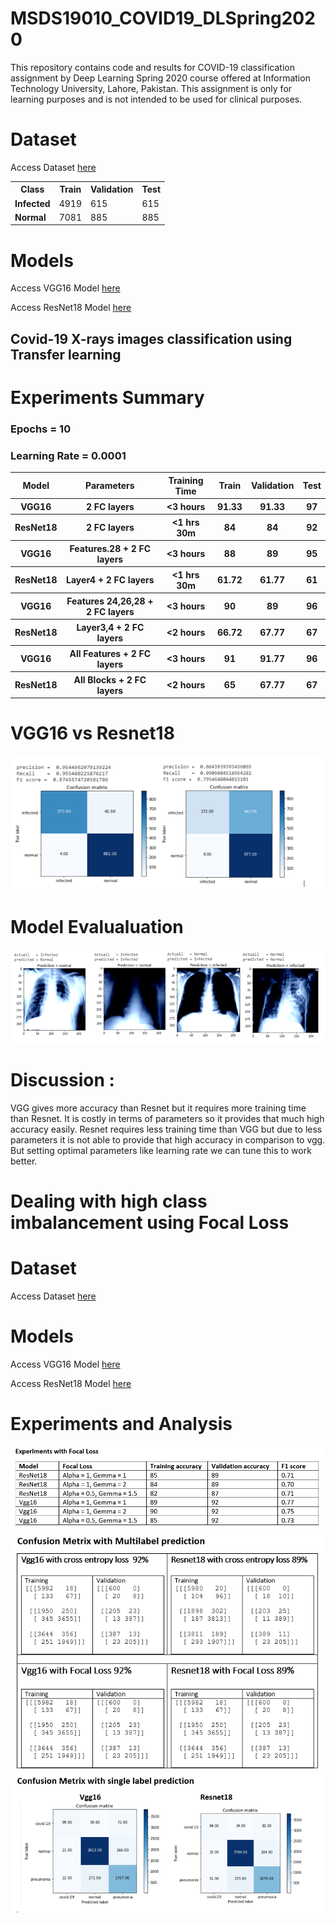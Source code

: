 # MSDS19010_COVID19_DLSpring2020
This repository contains code and results for COVID-19 classification assignment by Deep Learning Spring 2020 course offered at Information Technology University, Lahore, Pakistan. This assignment is only for learning purposes and is not intended to be used for clinical purposes.
# Dataset
Access Dataset [here](https://drive.google.com/drive/folders/1P11biqCGNk5zWqILLdNkuPtbZpvXb1ay?usp=sharing)


<table class="tg">
  <tr>
    <th class="tg-yw4l"><b>Class</b></th>
    <th class="tg-yw4l"><b>Train</b></th>
    <th class="tg-yw4l"><b>Validation</b></th>
    <th class="tg-yw4l"><b>Test</b></th>

  </tr>
  <tr>
    <td class="tg-yw4l"><b>Infected</b></td>
    <td class="tg-yw4l">4919</td>
    <td class="tg-yw4l">615</td>
    <td class="tg-yw4l">615</td>

  </tr>
  <tr>
    <td class="tg-yw4l"><b>Normal</b></td>
    <td class="tg-yw4l">7081</td>
    <td class="tg-yw4l">885</td>
    <td class="tg-yw4l">885</td>
  </tr>
</table>


# Models
Access VGG16 Model [here](https://drive.google.com/file/d/1UQL71b9DtTiSLKR61ZCNNNuMFWrjMBi5/view?usp=sharing)

Access ResNet18 Model [here](https://drive.google.com/file/d/1Io_WxP4ouGCmF93oMaDLyowIs6b-DZzi/view?usp=sharing)


## Covid-19 X-rays images classification using Transfer learning

# Experiments Summary
### Epochs = 10 
### Learning Rate = 0.0001

<table class="tg">
  <tr>
    <th class="tg-yw4l"><b>Model</b></th>
    <th class="tg-yw4l"><b>Parameters</b></th>
    <th class="tg-yw4l"><b>Training Time</b></th>
    <th class="tg-yw4l"><b>Train</b></th>
    <th class="tg-yw4l"><b>Validation</b></th>
    <th class="tg-yw4l"><b>Test</b></th>

  </tr>
  <tr>
    <th class="tg-yw4l"><b>VGG16</b></th>
    <th class="tg-yw4l"><b>2 FC layers</b></th>
    <th class="tg-yw4l"><b> <3 hours</b></th>
    <th class="tg-yw4l"><b> 91.33 </b></th>
    <th class="tg-yw4l"><b>91.33</b></th>
    <th class="tg-yw4l"><b>97</b></th>

  </tr>
  <tr>
    <th class="tg-yw4l"><b>ResNet18</b></th>
    <th class="tg-yw4l"><b>2 FC layers</b></th>
    <th class="tg-yw4l"><b> <1 hrs 30m </b></th>
    <th class="tg-yw4l"><b> 84 </b></th>
    <th class="tg-yw4l"><b> 84</b></th>
    <th class="tg-yw4l"><b>92</b></th>
  </tr>
  
  <tr>
    <th class="tg-yw4l"><b>VGG16</b></th>
    <th class="tg-yw4l"><b> Features.28 + 2 FC layers</b></th>
    <th class="tg-yw4l"><b> <3 hours</b></th>
    <th class="tg-yw4l"><b> 88 </b></th>
    <th class="tg-yw4l"><b>89</b></th>
    <th class="tg-yw4l"><b>95</b></th>
  </tr>
  
  <tr>
    <th class="tg-yw4l"><b>ResNet18</b></th>
    <th class="tg-yw4l"><b> Layer4 + 2 FC layers</b></th>
    <th class="tg-yw4l"><b> <1 hrs 30m </b></th>
    <th class="tg-yw4l"><b> 61.72 </b></th>
    <th class="tg-yw4l"><b> 61.77</b></th>
    <th class="tg-yw4l"><b>61</b></th>
  </tr>
  
  <tr>
    <th class="tg-yw4l"><b>VGG16</b></th>
    <th class="tg-yw4l"><b> Features 24,26,28 + 2 FC layers</b></th>
    <th class="tg-yw4l"><b> <3 hours</b></th>
    <th class="tg-yw4l"><b> 90 </b></th>
    <th class="tg-yw4l"><b>89</b></th>
    <th class="tg-yw4l"><b>96</b></th>
  </tr>
  
  <tr>
    <th class="tg-yw4l"><b>ResNet18</b></th>
    <th class="tg-yw4l"><b> Layer3,4 + 2 FC layers</b></th>
    <th class="tg-yw4l"><b> <2 hours</b></th>
    <th class="tg-yw4l"><b> 66.72 </b></th>
    <th class="tg-yw4l"><b> 67.77</b></th>
    <th class="tg-yw4l"><b>67</b></th>
  </tr>
  
  <tr>
    <th class="tg-yw4l"><b>VGG16</b></th>
    <th class="tg-yw4l"><b> All Features  + 2 FC layers</b></th>
    <th class="tg-yw4l"><b> <3 hours</b></th>
    <th class="tg-yw4l"><b> 91 </b></th>
    <th class="tg-yw4l"><b>91.77</b></th>
    <th class="tg-yw4l"><b>96</b></th>
  </tr>
  
  <tr>
    <th class="tg-yw4l"><b>ResNet18</b></th>
    <th class="tg-yw4l"><b> All Blocks + 2 FC layers</b></th>
    <th class="tg-yw4l"><b> <2 hours</b></th>
    <th class="tg-yw4l"><b> 65 </b></th>
    <th class="tg-yw4l"><b> 67.77</b></th>
    <th class="tg-yw4l"><b>67</b></th>
  </tr>
  
</table>



# VGG16 vs Resnet18 

![VGG16](https://github.com/Asif-Ejaz/MSDS19010_COVID19_DLSpring2020/blob/master/Results/Ccomparison%20vgg-resnet.PNG
)




# Model Evalualuation 

![Result](https://github.com/Asif-Ejaz/MSDS19010_COVID19_DLSpring2020/blob/master/Results/testResults.PNG)




# Discussion :

VGG gives more accuracy than Resnet but it requires more training time than Resnet. It is costly in terms of parameters so it provides that much high accuracy easily.
Resnet requires less training time than VGG but due to less parameters it is not able to provide that high accuracy in comparison to vgg. But setting optimal parameters like learning rate we can tune this to work better.



# Dealing with high class imbalancement using Focal Loss

# Dataset
Access Dataset [here](https://drive.google.com/open?id=1Fc2Uyy8cMKAwbwuumwys8uZtVnkZw-Ak)


# Models
Access VGG16 Model [here](https://drive.google.com/open?id=1-75GUoLsVS0_yZfiUY5RXSGMj1bEWuz3)

Access ResNet18 Model [here](https://drive.google.com/open?id=1pCPchhZu_xRVSADccRnjU8321tKwwnkn)

# Experiments and Analysis

![Result](https://github.com/Asif-Ejaz/MSDS19010_COVID19_DLSpring2020/blob/master/Results/focalloss.PNG)
![Result](https://github.com/Asif-Ejaz/MSDS19010_COVID19_DLSpring2020/blob/master/Results/focal%20loss%202.PNG)
![Result](https://github.com/Asif-Ejaz/MSDS19010_COVID19_DLSpring2020/blob/master/Results/focalloss3e.PNG)

